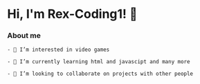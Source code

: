 # Hi, I'm Rex-Coding1! 👋
### About me

	- 👀 I’m interested in video games

	- 🌱 I’m currently learning html and javascipt and many more

	- 💞️ I’m looking to collaborate on projects with other people





